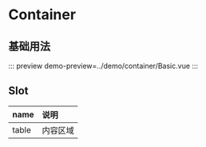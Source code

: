 # Container

## 基础用法

::: preview
demo-preview=../demo/container/Basic.vue
:::

## Slot

| name   | 说明   |
|:-------|:-----|
| table  | 内容区域 |
